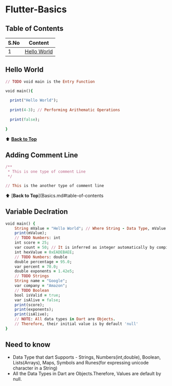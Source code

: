 # Flutter-Basics

## Table of Contents

| S.No | Content |
| --------	 | ------------ |
| 1 | [Hello World](Basics.md#adding-comment-line) |

## Hello World

```ruby
// TODO void main is the Entry Function

void main(){
  
  print("Hello World");
  
  print(4-3); // Performing Arithematic Operations
  
  print(false);
  
}
```  
:arrow_up: [__Back to Top__](Basics.md#table-of-contents)

## Adding Comment Line

```ruby
/**
 * This is one type of comment Line
 */

// This is the another type of comment line
```
:arrow_up: [__Back to Top__](Basics.md#table-of-contents 

## Variable Declration

```ruby
void main() {
    String mValue = "Hello World"; // Where String - Data Type, mValue - Variable Name and "Hello World" - Value
    print(mValue);
    // TODO Numbers: int
    int score = 25;
    var count = 50; // It is inferred as integer automatically by compiler
    int hexValue = 0xEADEBAEE;
    // TODO Numbers: double
    double percentage = 95.0;
    var percent = 70.0;
    double exponents = 1.42e5;
    // TODO Strings
    String name = "Google";
    var company = "Amazon";
    // TODO Boolean
    bool isValid = true;
    var isAlive = false;
    print(score);
    print(exponents);
    print(isAlive);
    // NOTE: All data types in Dart are Objects.
    // Therefore, their initial value is by default 'null'
}
```

## Need to know

- Data Type that dart Supports - Strings, Numbers(int,double), Boolean, Lists(Arrays), Maps, Symbols and Runes(for expressing unicode character in a String)
- All the Data Types in Dart are Objects.Therefore, Values are default by null.

